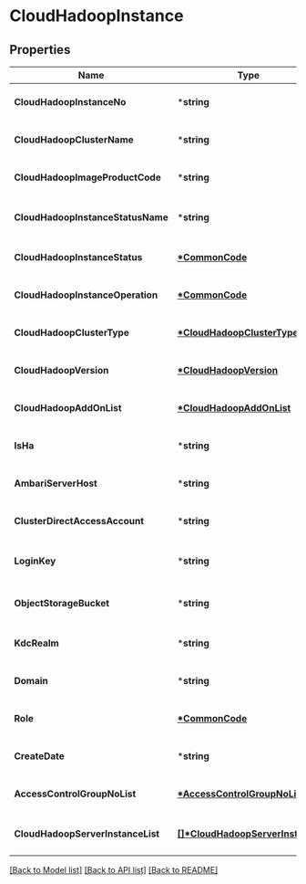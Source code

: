 # CloudHadoopInstance

## Properties
Name | Type | Description | Notes
------------ | ------------- | ------------- | -------------
**CloudHadoopInstanceNo** | ***string** | CloudHadoop인스턴스번호 | [optional] [default to null]
**CloudHadoopClusterName** | ***string** | CloudHadoop클러스터이름 | [optional] [default to null]
**CloudHadoopImageProductCode** | ***string** | CloudHadoop이미지상품코드 | [optional] [default to null]
**CloudHadoopInstanceStatusName** | ***string** | CloudHadoop인스턴스상태이름 | [optional] [default to null]
**CloudHadoopInstanceStatus** | **[*CommonCode](CommonCode.md)** | CloudHadoop인스턴스상태 | [optional] [default to null]
**CloudHadoopInstanceOperation** | **[*CommonCode](CommonCode.md)** | CloudHadoop인스턴스OP | [optional] [default to null]
**CloudHadoopClusterType** | **[*CloudHadoopClusterType](CloudHadoopClusterType.md)** | CloudHadoop클러스터타입 | [optional] [default to null]
**CloudHadoopVersion** | **[*CloudHadoopVersion](CloudHadoopVersion.md)** | CloudHadoop클러스터버전 | [optional] [default to null]
**CloudHadoopAddOnList** | **[*CloudHadoopAddOnList](CloudHadoopAddOnList.md)** | CloudHadoop인스턴스OP | [optional] [default to null]
**IsHa** | ***string** | 고가용성여부 | [optional] [default to null]
**AmbariServerHost** | ***string** | Ambari host 이름 | [optional] [default to null]
**ClusterDirectAccessAccount** | ***string** | 클러스터 직접 접속 계정 | [optional] [default to null]
**LoginKey** | ***string** | Cloud Hadoop 인증키 | [optional] [default to null]
**ObjectStorageBucket** | ***string** | Object Storage 버킷 이름 | [optional] [default to null]
**KdcRealm** | ***string** | KDC Realm | [optional] [default to null]
**Domain** | ***string** | 도메인 | [optional] [default to null]
**Role** | **[*CommonCode](CommonCode.md)** | CloudHadoop Role | [optional] [default to null]
**CreateDate** | ***string** | 생성일자 | [optional] [default to null]
**AccessControlGroupNoList** | **[*AccessControlGroupNoList](AccessControlGroupNoList.md)** | ACG번호리스트 | [optional] [default to null]
**CloudHadoopServerInstanceList** | **[[]\*CloudHadoopServerInstance](CloudHadoopServerInstance.md)** | CloudHadoop서버인스턴스리스트 | [optional] [default to null]

[[Back to Model list]](../README.md#documentation-for-models) [[Back to API list]](../README.md#documentation-for-api-endpoints) [[Back to README]](../README.md)


